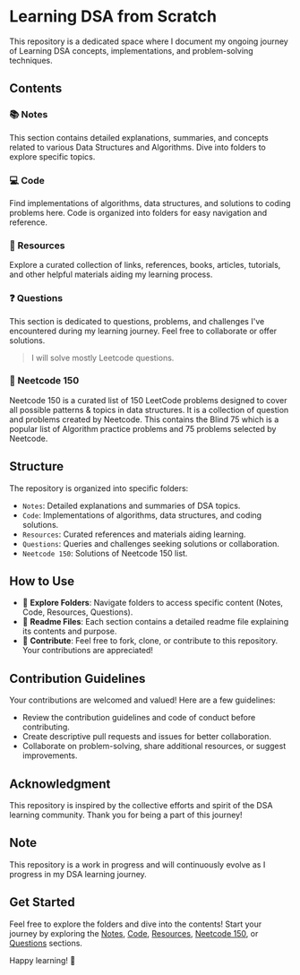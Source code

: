 # Learning DSA from Scratch

 This repository is a dedicated space where I document my ongoing journey of Learning DSA concepts, implementations, and problem-solving techniques.

## Contents

### 📚 Notes
This section contains detailed explanations, summaries, and concepts related to various Data Structures and Algorithms. Dive into folders to explore specific topics.

### 💻 Code
Find implementations of algorithms, data structures, and solutions to coding problems here. Code is organized into folders for easy navigation and reference.

### 📎 Resources
Explore a curated collection of links, references, books, articles, tutorials, and other helpful materials aiding my learning process.

### ❓ Questions
This section is dedicated to questions, problems, and challenges I've encountered during my learning journey. Feel free to collaborate or offer solutions.
> I will solve mostly Leetcode questions.

### 🚀 Neetcode 150
Neetcode 150 is a curated list of 150 LeetCode problems designed to cover all possible patterns & topics in data structures. 
It is a collection of question and problems created by Neetcode. This contains the Blind 75 which is a popular list of Algorithm practice problems and 75 problems selected by Neetcode.

## Structure

The repository is organized into specific folders:

- `Notes`: Detailed explanations and summaries of DSA topics.
- `Code`: Implementations of algorithms, data structures, and coding solutions.
- `Resources`: Curated references and materials aiding learning.
- `Questions`: Queries and challenges seeking solutions or collaboration.
- `Neetcode 150`: Solutions of Neetcode 150 list.

## How to Use

- 📁 **Explore Folders**: Navigate folders to access specific content (Notes, Code, Resources, Questions).
- 📄 **Readme Files**: Each section contains a detailed readme file explaining its contents and purpose.
- 🌟 **Contribute**: Feel free to fork, clone, or contribute to this repository. Your contributions are appreciated!

## Contribution Guidelines

Your contributions are welcomed and valued! Here are a few guidelines:

- Review the contribution guidelines and code of conduct before contributing.
- Create descriptive pull requests and issues for better collaboration.
- Collaborate on problem-solving, share additional resources, or suggest improvements.

## Acknowledgment

This repository is inspired by the collective efforts and spirit of the DSA learning community. Thank you for being a part of this journey!

## Note

This repository is a work in progress and will continuously evolve as I progress in my DSA learning journey.

## Get Started

Feel free to explore the folders and dive into the contents! Start your journey by exploring the [Notes](/Notes), [Code](/Code), [Resources](/Resources), [Neetcode 150](/Neetcode150), or [Questions](/Questions) sections.

Happy learning! 🚀
